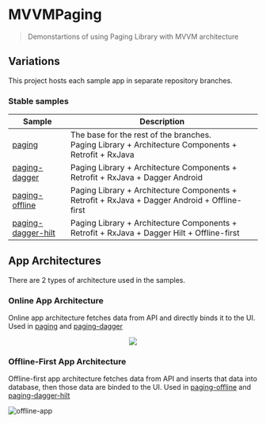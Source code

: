 # MVVMPaging
> Demonstartions of using Paging Library with MVVM architecture

## Variations

This project hosts each sample app in separate repository branches.

### Stable samples

|     Sample     | Description |
| ------------- | ------------- |
| [paging](https://github.com/DataSmoother/MVVMPaging/tree/paging) | The base for the rest of the branches. <br/>Paging Library + Architecture Components + Retrofit + RxJava |
| [paging-dagger](https://github.com/SpiralDevelopment/MVVMPaging/tree/paging-dagger) | Paging Library + Architecture Components + Retrofit + RxJava + Dagger Android |
| [paging-offline](https://github.com/SpiralDevelopment/MVVMPaging/tree/paging-offline) | Paging Library + Architecture Components + Retrofit + RxJava + Dagger Android + Offline-first|
| [paging-dagger-hilt](https://github.com/SpiralDevelopment/MVVMPaging/tree/paging-dagger-hilt) | Paging Library + Architecture Components + Retrofit + RxJava + Dagger Hilt + Offline-first|

## App Architectures

There are 2 types of architecture used in the samples. 

### Online App Architecture

Online app architecture fetches data from API and directly binds it to the UI. Used in [paging](https://github.com/DataSmoother/MVVMPaging/tree/paging) and [paging-dagger](https://github.com/SpiralDevelopment/MVVMPaging/tree/paging-dagger)

<p align="center">
  <img src="https://github.com/SpiralDevelopment/MVVMPaging/blob/paging-dagger-hilt/online_app_diagram.png">
</p>


### Offline-First App Architecture

Offline-first app architecture fetches data from API and inserts that data into database, then those data are binded to the UI. Used in [paging-offline](https://github.com/DataSmoother/MVVMPaging/tree/paging-offline) and [paging-dagger-hilt](https://github.com/SpiralDevelopment/MVVMPaging/tree/paging-dagger-hilt)

![offline-app](https://github.com/SpiralDevelopment/MVVMPaging/blob/paging-dagger-hilt/offline_app_diagram.png)
